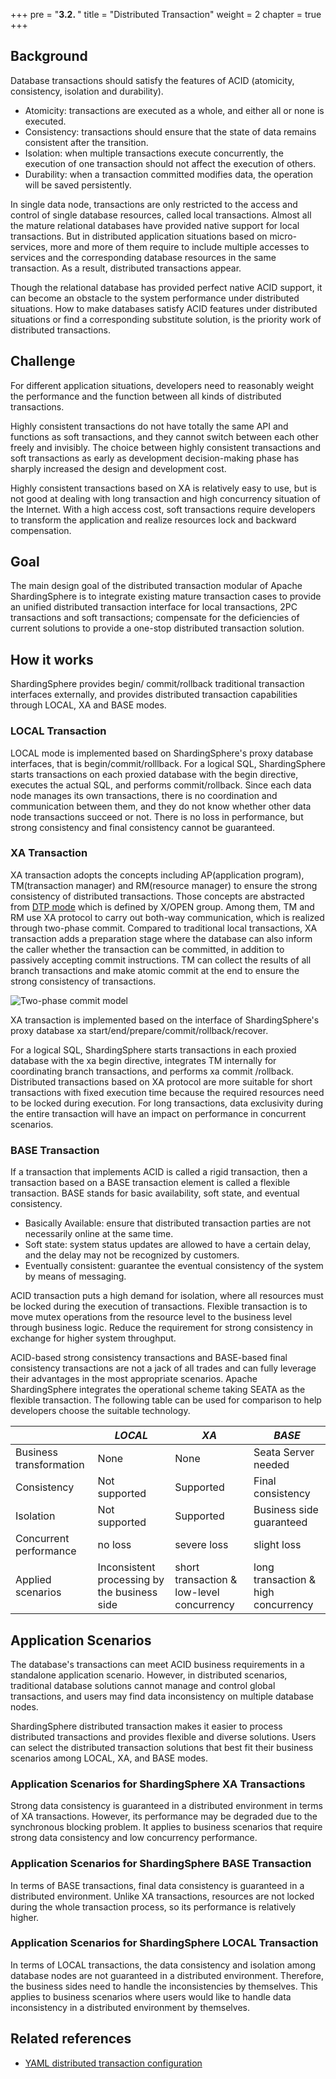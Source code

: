 +++
pre = "<b>3.2. </b>"
title = "Distributed Transaction"
weight = 2
chapter = true
+++

## Background

Database transactions should satisfy the features of ACID (atomicity, consistency, isolation and durability).

- Atomicity: transactions are executed as a whole, and either all or none is executed.
- Consistency: transactions should ensure that the state of data remains consistent after the transition.
- Isolation: when multiple transactions execute concurrently, the execution of one transaction should not affect the execution of others.
- Durability: when a transaction committed modifies data, the operation will be saved persistently.

In single data node, transactions are only restricted to the access and control of single database resources, called local transactions. Almost all the mature relational databases have provided native support for local transactions. But in distributed application situations based on micro-services, more and more of them require to include multiple accesses to services and the corresponding database resources in the same transaction. As a result, distributed transactions appear.

Though the relational database has provided perfect native ACID support, it can become an obstacle to the system performance under distributed situations. How to make databases satisfy ACID features under distributed situations or find a corresponding substitute solution, is the priority work of distributed transactions.

## Challenge

For different application situations, developers need to reasonably weight the performance and the function between all kinds of distributed transactions.

Highly consistent transactions do not have totally the same API and functions as soft transactions, and they cannot switch between each other freely and invisibly. The choice between highly consistent transactions and soft transactions as early as development decision-making phase has sharply increased the design and development cost.

Highly consistent transactions based on XA is relatively easy to use, but is not good at dealing with long transaction and high concurrency situation of the Internet. With a high access cost, soft transactions require developers to transform the application and realize resources lock and backward compensation.

## Goal

The main design goal of the distributed transaction modular of Apache ShardingSphere is to integrate existing mature transaction cases to provide an unified distributed transaction interface for local transactions, 2PC transactions and soft transactions; compensate for the deficiencies of current solutions to provide a one-stop distributed transaction solution.

## How it works

ShardingSphere provides begin/ commit/rollback traditional transaction interfaces externally, and provides distributed transaction capabilities through LOCAL, XA and BASE modes.

### LOCAL Transaction

LOCAL mode is implemented based on ShardingSphere's proxy database interfaces, that is begin/commit/rolllback.
For a logical SQL, ShardingSphere starts transactions on each proxied database with the begin directive, executes the actual SQL, and performs commit/rollback.
Since each data node manages its own transactions, there is no coordination and communication between them, and they do not know whether other data node transactions succeed or not.
There is no loss in performance, but strong consistency and final consistency cannot be guaranteed.

### XA Transaction

XA transaction adopts the concepts including AP(application program), TM(transaction manager) and RM(resource manager) to ensure the strong consistency of distributed transactions. Those concepts are abstracted from [DTP mode](http://pubs.opengroup.org/onlinepubs/009680699/toc.pdf) which is defined by X/OPEN group.
Among them, TM and RM use XA protocol to carry out both-way communication, which is realized through two-phase commit.
Compared to traditional local transactions, XA transaction adds a preparation stage where the database can also inform the caller whether the transaction can be committed, in addition to passively accepting commit instructions.
TM can collect the results of all branch transactions and make atomic commit at the end to ensure the strong consistency of transactions.

![Two-phase commit model](https://shardingsphere.apache.org/document/current/img/transaction/overview.png)

XA transaction is implemented based on the interface of ShardingSphere's proxy database xa start/end/prepare/commit/rollback/recover.

For a logical SQL, ShardingSphere starts transactions in each proxied database with the xa begin directive, integrates TM internally for coordinating branch transactions, and performs xa commit /rollback.
Distributed transactions based on XA protocol are more suitable for short transactions with fixed execution time because the required resources need to be locked during execution.
For long transactions, data exclusivity during the entire transaction will have an impact on performance in concurrent scenarios.

### BASE Transaction

If a transaction that implements ACID is called a rigid transaction, then a transaction based on a BASE transaction element is called a flexible transaction.
BASE stands for basic availability, soft state, and eventual consistency.

- Basically Available: ensure that distributed transaction parties are not necessarily online at the same time.
- Soft state: system status updates are allowed to have a certain delay, and the delay may not be recognized by customers.
- Eventually consistent: guarantee the eventual consistency of the system by means of messaging.

ACID transaction puts a high demand for isolation, where all resources must be locked during the execution of transactions.
Flexible transaction is to move mutex operations from the resource level to the business level through business logic.
Reduce the requirement for strong consistency in exchange for higher system throughput.

ACID-based strong consistency transactions and BASE-based final consistency transactions are not a jack of all trades and can fully leverage their advantages in the most appropriate scenarios.
Apache ShardingSphere integrates the operational scheme taking SEATA as the flexible transaction.
The following table can be used for comparison to help developers choose the suitable technology.

|                         | *LOCAL*                                      | *XA*                                      | *BASE*                              |
|-------------------------|----------------------------------------------|-------------------------------------------|-------------------------------------|
| Business transformation | None                                         | None                                      | Seata Server needed                 |
| Consistency             | Not supported                                | Supported                                 | Final consistency                   |
| Isolation               | Not supported                                | Supported                                 | Business side guaranteed            |
| Concurrent performance  | no loss                                      | severe loss                               | slight loss                         |
| Applied scenarios       | Inconsistent processing by the business side | short transaction & low-level concurrency | long transaction & high concurrency |

## Application Scenarios

The database's transactions can meet ACID business requirements in a standalone application scenario. However, in distributed scenarios, traditional database solutions cannot manage and control global transactions, and users may find data inconsistency on multiple database nodes.

ShardingSphere distributed transaction makes it easier to process distributed transactions and provides flexible and diverse solutions. Users can select the distributed transaction solutions that best fit their business scenarios among LOCAL, XA, and BASE modes.

### Application Scenarios for ShardingSphere XA Transactions

Strong data consistency is guaranteed in a distributed environment in terms of XA transactions. However, its performance may be degraded due to the synchronous blocking problem. It applies to business scenarios that require strong data consistency and low concurrency performance.

### Application Scenarios for ShardingSphere BASE Transaction

In terms of BASE transactions, final data consistency is guaranteed in a distributed environment. Unlike XA transactions, resources are not locked during the whole transaction process, so its performance is relatively higher.

### Application Scenarios for ShardingSphere LOCAL Transaction

In terms of LOCAL transactions, the data consistency and isolation among database nodes are not guaranteed in a distributed environment. Therefore, the business sides need to handle the inconsistencies by themselves. This applies to business scenarios where users would like to handle data inconsistency in a distributed environment by themselves.

## Related references
- [YAML distributed transaction configuration](/en/user-manual/shardingsphere-jdbc/yaml-config/rules/transaction/)
